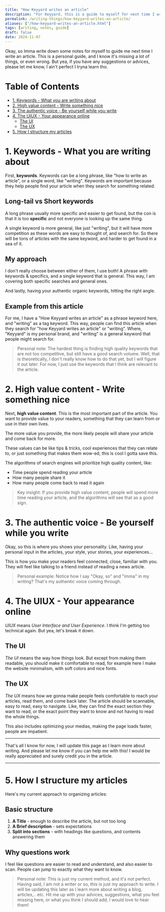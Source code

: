 ```yaml
---
title: "How Keyyard writes an article"
description: "For Keyyard, this is a guide to myself for next time I write something."
permalink: /writing-things/how-keyyard-writes-an-article/
aliases: ["/how-keyyard-writes-an-article.html"]
tags: [writing, notes, guide]
draft: false
date: 2024-11-07
---
```


Okay, so Imma write down some notes for myself to guide me next time I write an article. This is a personal guide, and I know it's missing a lot of things, or even wrong. But yea, if you have any suggestions or advices, please let me know, I ain't perfect I tryna learn tho.

# Table of Contents
- [1. Keywords - What you are writing about](#1-keywords---what-you-are-writing-about)
- [2. High value content - Write something nice](#2-high-value-content---write-something-nice)
- [3. The authentic voice - Be yourself while you write](#3-the-authentic-voice---be-yourself-while-you-write)
- [4. The UIUX - Your appearance online](#4-the-uiux---your-appearance-online)
    - [The UI](#the-ui)
    - [The UX](#the-ux)
- [5. How I structure my articles](#5-how-i-structure-my-articles)

# 1. Keywords - What you are writing about

First, **keywords**. Keywords can be a long phrase, like "how to write an article", or a single word, like "writing". Keywords are important because they help people find your article when they search for something related.

## Long-tail vs Short keywords

A long phrase usually more specific and easier to get found, but the con is that it is too **specific** and not everyone is looking up the same thing.

A single keyword is more general, like just "writing", but it will have more competition as these words are easy to thought of, and search for. So there will be tons of articles with the same keyword, and harder to get found in a sea of it.

## My approach

I don't really choose between either of them, I use both! A phrase with keywords & specifics, and a single keyword that is general. This way, I am covering both specific searches and general ones.

And lastly, having your authentic organic keywords, hitting the right angle.

## Example from this article

For me, I have a "How Keyyard writes an article" as a phrase keyword here, and "writing" as a tag keyword. This way, people can find this article when they search for "how Keyyard writes an article" or "writing". Where, "Keyyard" is my personal brand, and "writing" is a general keyword that people might search for.

> Personal note: The hardest thing is finding high quality keywords that are not too competitive, but still have a good search volume. Well, that is theoretically, I don't really know how to do that yet, but I will figure it out later. For now, I just use the keywords that I think are relevant to the article.

# 2. High value content - Write something nice

Next, **high value content**. This is the most important part of the article. You want to provide value to your readers, something that they can learn from or use in their own lives.

The more value you provide, the more likely people will share your article and come back for more.

These values can be like tips & tricks, cool experiences that they can relate to, or just something that makes them wow-ed, this is cool I gotta save this.

The algorithms of search engines will prioritize high quality content, like:
- Time people spend reading your article
- How many people share it
- How many people come back to read it again

> Key insight: If you provide high value content, people will spend more time reading your article, and the algorithms will see that as a good sign.

# 3. The authentic voice - Be yourself while you write

Okay, so this is where you shows your personality. Like, having your personal input in the articles, your style, your stories, your experiences...

This is how you make your readers feel connected, close, familiar with you. They will feel like talking to a friend instead of reading a news article.

> Personal example: Notice how I say "Okay, so" and "imma" in my writing? That's my authentic voice coming through.

# 4. The UIUX - Your appearance online
_UIUX_ means _User Interface and User Experience_. I think I'm getting too technical again. But yea, let's break it down.
## The UI
_The UI_ means the way how things look. But except from making them readable, you should make it comfortable to read, for example here I make the website minimalism, with soft colors and nice fonts.

## The UX
_The UX_ means how we gonna make people feels comfortable to reach your articles, read them, and come back later. The article should be scannable, easy to read, easy to navigate. Like, they can find the exact section they want to read, or the exact point they want to know and not having to read the whole things.

This also includes optimizing your medias, making the page loads faster, people are impatient.

---

That's all I know for now, I will update this page as I learn more about writing. And please let me know if you can help me with this! I would be really appreciated and surely credit you in the article.

---

# 5. How I structure my articles

Here's my current approach to organizing articles:

## Basic structure
1. **A Title** - enough to describe the article, but not too long
2. **A Brief description** - sets expectations
3. **Split into sections** - with headings like questions, and contents answering them

## Why questions work

I feel like questions are easier to read and understand, and also easier to scan. People can jump to exactly what they want to know.

> Personal note: This is just my current method, and it's not perfect. Having said, I am not a writer or so, this is just my approach to write. I will be updating this later as I learn more about writing a blog, articles,.. etc. Hit me up with your advices, suggestions, what you feel missing here, or what you think I should add, I would love to hear them!



